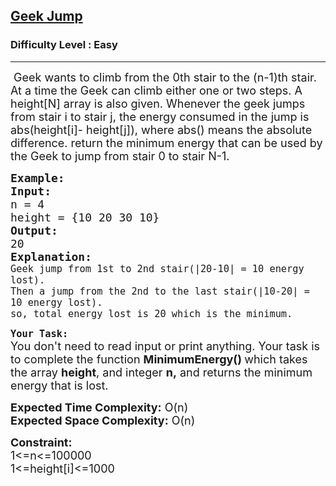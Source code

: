 <h2><a href="https://practice.geeksforgeeks.org/problems/geek-jump/1?utm_source=youtube&utm_medium=collab_striver_ytdescription&utm_campaign=geek-jump">Geek Jump</a></h2><h3>Difficulty Level : Easy</h3><hr><div class="problems_problem_content__Xm_eO"><p><span style="font-size:18px">&nbsp;Geek wants to climb from the 0th stair to the (n-1)th stair. At a time the Geek can climb either one or two steps. A height[N] array is also given. Whenever the geek jumps from stair i to stair j, the energy consumed in the jump is abs(height[i]- height[j]), where abs() means the absolute difference. return the minimum energy that can be used by the Geek to jump from stair 0 to stair N-1.</span></p>

<pre><span style="font-size:18px"><strong>Example:</strong>
<strong>Input:</strong>
n = 4
height = {10 20 30 10}
<strong>Output:</strong>
20
<strong>Explanation:</strong>
<code>Geek jump from 1st to 2nd stair(|20-10| = 10 energy lost).
Then a jump from the 2nd to the last stair(|10-20| = 10 energy lost).
so, total energy lost is 20 which is the minimum.</code></span></pre>

<p><strong><span style="font-size:18px"><code>Your Task:</code></span></strong><br>
<span style="font-size:18px">You don't need to read input or print anything. Your task is to complete the function <strong>MinimumEnergy()&nbsp;</strong>which takes the array&nbsp;<strong>height</strong>, and integer <strong>n,</strong>&nbsp;and returns the minimum energy that is lost.</span></p>

<p><span style="font-size:18px"><strong>Expected Time Complexity:</strong> O(n)<br>
<strong>Expected Space Complexity:</strong> O(n)</span></p>

<p><span style="font-size:18px"><strong>Constraint:</strong><br>
1&lt;=n&lt;=100000<br>
1&lt;=height[i]&lt;=1000</span></p>
</div>